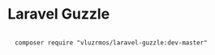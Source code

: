 Laravel Guzzle
==============

<code>
  composer require "vluzrmos/laravel-guzzle:dev-master"
</code>

